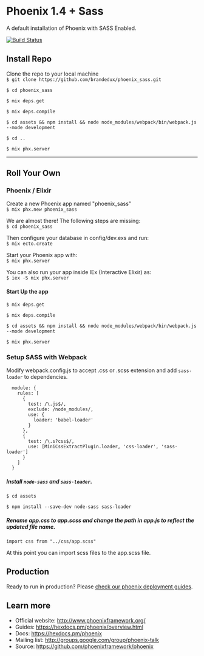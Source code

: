 # Phoenix 1.4 + Sass
A default installation of Phoenix with SASS Enabled.

[![Build Status](https://api.travis-ci.org/brandedux/phoenix_sass.svg?branch=master)](https://travis-ci.org/brandedux/phoenix_sass)

## Install Repo
Clone the repo to your local machine<br />
  `$ git clone https://github.com/brandedux/phoenix_sass.git`

  `$ cd phoenix_sass`

  `$ mix deps.get`

  `$ mix deps.compile`
  
  `$ cd assets && npm install && node node_modules/webpack/bin/webpack.js --mode development`
  
  `$ cd ..`

  `$ mix phx.server`

<hr/>

## Roll Your Own
### Phoenix / Elixir
Create a new Phoenix app named "phoenix_sass"<br />
  `$ mix phx.new phoenix_sass`

We are almost there! The following steps are missing:<br />
  `$ cd phoenix_sass`

Then configure your database in config/dev.exs and run:<br />
  `$ mix ecto.create`

Start your Phoenix app with:<br />
  `$ mix phx.server`

You can also run your app inside IEx (Interactive Elixir) as:<br />
  `$ iex -S mix phx.server`

#### Start Up the app
  `$ mix deps.get`
  
  `$ mix deps.compile`
  
  `$ cd assets && npm install && node node_modules/webpack/bin/webpack.js --mode development`
  
  `$ mix phx.server`

### Setup SASS with Webpack
Modify webpack.config.js to accept .css or .scss extension and add `sass-loader` to dependencies.
```
  module: {
    rules: [
      {
        test: /\.js$/,
        exclude: /node_modules/,
        use: {
          loader: 'babel-loader'
        }
      },
      {
        test: /\.s?css$/,
        use: [MiniCssExtractPlugin.loader, 'css-loader', 'sass-loader']
      }
    ]
  }
```
##### Install `node-sass` and `sass-loader`.
`$ cd assets`

`$ npm install --save-dev node-sass sass-loader`

##### Rename app.css to app.scss and change the path in app.js to reflect the updated file name.
`import css from "../css/app.scss"`

At this point you can import scss files to the app.scss file.

## Production 
Ready to run in production? Please [check our phoenix deployment guides](https://hexdocs.pm/phoenix/deployment.html).

## Learn more

  * Official website: http://www.phoenixframework.org/
  * Guides: https://hexdocs.pm/phoenix/overview.html
  * Docs: https://hexdocs.pm/phoenix
  * Mailing list: http://groups.google.com/group/phoenix-talk
  * Source: https://github.com/phoenixframework/phoenix
